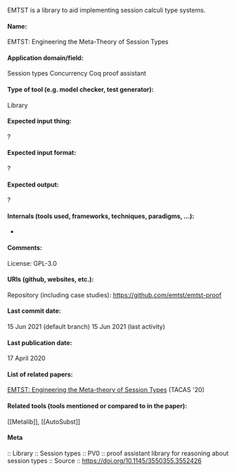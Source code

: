 EMTST is a library to aid implementing session calculi type systems.

#### Name:
EMTST: Engineering the Meta-Theory of Session Types

#### Application domain/field:
Session types
Concurrency
Coq proof assistant

#### Type of tool (e.g. model checker, test generator):
Library

#### Expected input thing:
?

#### Expected input format:
?

#### Expected output:
?

#### Internals (tools used, frameworks, techniques, paradigms, ...):
-

#### Comments:
License: GPL-3.0

#### URIs (github, websites, etc.):
Repository (including case studies): https://github.com/emtst/emtst-proof

#### Last commit date:
15 Jun 2021 (default branch)
15 Jun 2021 (last activity)

#### Last publication date:
17 April 2020

#### List of related papers:
[EMTST: Engineering the Meta-theory of Session Types](https://doi.org/10.1007/978-3-030-45237-7_17) (TACAS '20)

#### Related tools (tools mentioned or compared to in the paper):
[[Metalib]], [[AutoSubst]]

#### Meta
:: Library
:: Session types
:: PV0 :: proof assistant library for reasoning about session types
:: Source :: https://doi.org/10.1145/3550355.3552426
